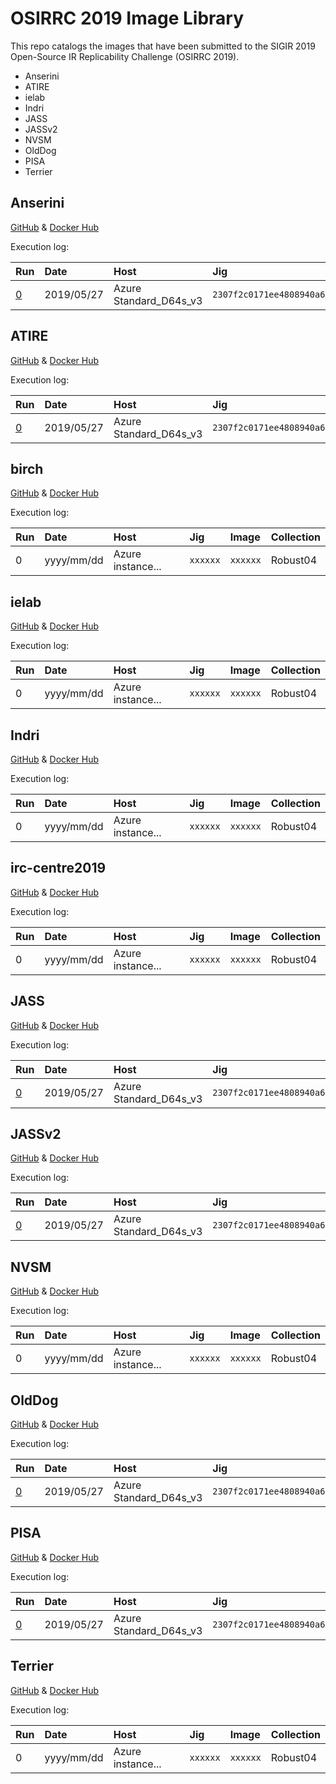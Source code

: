 # OSIRRC 2019 Image Library

This repo catalogs the images that have been submitted to the SIGIR 2019 Open-Source IR Replicability Challenge (OSIRRC 2019).

+ Anserini
+ ATIRE
+ ielab
+ Indri
+ JASS
+ JASSv2
+ NVSM
+ OldDog
+ PISA
+ Terrier

## Anserini

[GitHub](https://github.com/osirrc/anserini-docker) & [Docker Hub](https://hub.docker.com/r/osirrc2019/anserini)

Execution log:

Run | Date | Host | Jig | Image | Collection |
:----|:----|:-----|:----|:------|:-----------|
[0](runs/anserini/0) | 2019/05/27 | Azure Standard_D64s_v3 | `2307f2c0171ee4808940a634e471955f55def1a3` | `dd4fbde7ff06db3ed0b1fdb76b7fab063aeddabd` | Robust04

## ATIRE

[GitHub](https://github.com/osirrc/atire-docker) & [Docker Hub](https://hub.docker.com/r/osirrc2019/atire)

Execution log:

Run | Date | Host | Jig | Image | Collection |
:----|:----|:-----|:----|:------|:-----------|
[0](runs/atire/0) | 2019/05/27 | Azure Standard_D64s_v3 | `2307f2c0171ee4808940a634e471955f55def1a3` | `ebdc0762b07d4395b85d766b0e5df08b6855fae5` | Robust04

## birch

[GitHub](https://github.com/osirrc/birch-docker) & [Docker Hub](https://hub.docker.com/r/osirrc2019/birch)

Execution log:

Run | Date | Host | Jig | Image | Collection |
:----|:----|:-----|:----|:------|:-----------|
0 | yyyy/mm/dd | Azure instance... | `xxxxxx` | `xxxxxx` | Robust04

## ielab

[GitHub](https://github.com/osirrc/ielab-docker) & [Docker Hub](https://hub.docker.com/r/osirrc2019/ielab)

Execution log:

Run | Date | Host | Jig | Image | Collection |
:----|:----|:-----|:----|:------|:-----------|
0 | yyyy/mm/dd | Azure instance... | `xxxxxx` | `xxxxxx` | Robust04

## Indri

[GitHub](https://github.com/osirrc/indri-docker) & [Docker Hub](https://hub.docker.com/r/osirrc2019/indri)

Execution log:

Run | Date | Host | Jig | Image | Collection |
:----|:----|:-----|:----|:------|:-----------|
0 | yyyy/mm/dd | Azure instance... | `xxxxxx` | `xxxxxx` | Robust04

## irc-centre2019

[GitHub](https://github.com/osirrc/irc-centre2019-docker) & [Docker Hub](https://hub.docker.com/r/osirrc2019/irc-centre2019)

Execution log:

Run | Date | Host | Jig | Image | Collection |
:----|:----|:-----|:----|:------|:-----------|
0 | yyyy/mm/dd | Azure instance... | `xxxxxx` | `xxxxxx` | Robust04

## JASS

[GitHub](https://github.com/osirrc/jass-docker) & [Docker Hub](https://hub.docker.com/r/osirrc2019/jass)

Execution log:

Run | Date | Host | Jig | Image | Collection |
:----|:----|:-----|:----|:------|:-----------|
[0](runs/jass/0) | 2019/05/27 | Azure Standard_D64s_v3 | `2307f2c0171ee4808940a634e471955f55def1a3` | `16480cfa196f0a3463744eafbf579a86942efa91` | Robust04

## JASSv2

[GitHub](https://github.com/osirrc/jassv2-docker) & [Docker Hub](https://hub.docker.com/r/osirrc2019/jassv2)

Execution log:

Run | Date | Host | Jig | Image | Collection |
:----|:----|:-----|:----|:------|:-----------|
[0](runs/jassv2/0) | 2019/05/27 | Azure Standard_D64s_v3 | `2307f2c0171ee4808940a634e471955f55def1a3` | `018981e564bb3adc9401a3d2d24166dbf6092b38` | Robust04

## NVSM

[GitHub](https://github.com/osirrc/nvsm-docker) & [Docker Hub](https://hub.docker.com/r/osirrc2019/nvsm)

Execution log:

Run | Date | Host | Jig | Image | Collection |
:----|:----|:-----|:----|:------|:-----------|
0 | yyyy/mm/dd | Azure instance... | `xxxxxx` | `xxxxxx` | Robust04

## OldDog

[GitHub](https://github.com/osirrc/olddog-docker) & [Docker Hub](https://hub.docker.com/r/osirrc2019/olddog)

Execution log:

Run | Date | Host | Jig | Image | Collection |
:----|:----|:-----|:----|:------|:-----------|
[0](runs/olddog/0) | 2019/05/27 | Azure Standard_D64s_v3 | `2307f2c0171ee4808940a634e471955f55def1a3` | `dd8b23036b76cd0f2d004b6823b0c17065013eb7` | Robust04

## PISA

[GitHub](https://github.com/osirrc/pisa-docker) & [Docker Hub](https://hub.docker.com/r/osirrc2019/pisa)

Execution log:

Run | Date | Host | Jig | Image | Collection |
:----|:----|:-----|:----|:------|:-----------|
[0](runs/pisa/0) | 2019/05/27 | Azure Standard_D64s_v3 | `2307f2c0171ee4808940a634e471955f55def1a3` | `095e9ce8b3e07ce1066b527dfd1ea8ae72f92a16` | Robust04

## Terrier

[GitHub](https://github.com/osirrc/terrier-docker) & [Docker Hub](https://hub.docker.com/r/osirrc2019/terrier)

Execution log:

Run | Date | Host | Jig | Image | Collection |
:----|:----|:-----|:----|:------|:-----------|
0 | yyyy/mm/dd | Azure instance... | `xxxxxx` | `xxxxxx` | Robust04
